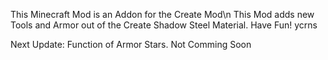 This Minecraft Mod is an Addon for the Create Mod\n
This Mod adds new Tools and Armor out of the 
Create Shadow Steel Material.
Have Fun!
ycrns 

Next Update: Function of Armor Stars. Not Comming Soon

